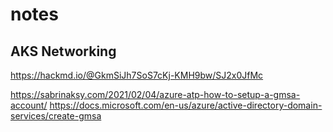 # notes

## AKS Networking
  https://hackmd.io/@GkmSiJh7SoS7cKj-KMH9bw/SJ2x0JfMc

https://sabrinaksy.com/2021/02/04/azure-atp-how-to-setup-a-gmsa-account/
https://docs.microsoft.com/en-us/azure/active-directory-domain-services/create-gmsa
